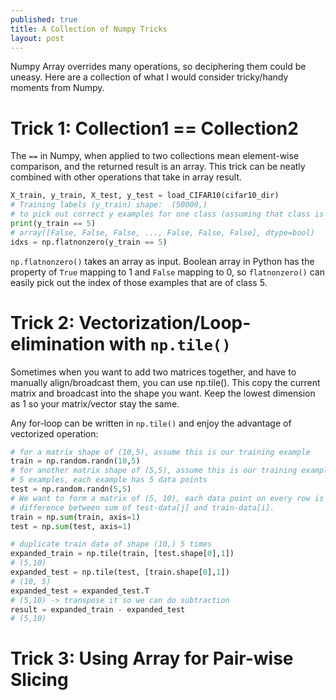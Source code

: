 ```yaml
---
published: true
title: A Collection of Numpy Tricks
layout: post
---
```







Numpy Array overrides many operations, so deciphering them could be uneasy. Here are a collection of what I would consider tricky/handy moments from Numpy.

# Trick 1: Collection1 == Collection2

The `==` in Numpy, when applied to two collections mean element-wise comparison, and the returned result is an array. This trick can be neatly combined with other operations that take in array result.

```python
X_train, y_train, X_test, y_test = load_CIFAR10(cifar10_dir)
# Training labels (y_train) shape:  (50000,)
# to pick out correct y examples for one class (assuming that class is indexed at 5)
print(y_train == 5)
# array([False, False, False, ..., False, False, False], dtype=bool)
idxs = np.flatnonzero(y_train == 5)
```

`np.flatnonzero()` takes an array as input. Boolean array in Python has the property of `True` mapping to 1 and `False` mapping to 0, so `flatnonzero()` can easily pick out the index of those examples that are of class 5.

# Trick 2: Vectorization/Loop-elimination with `np.tile()`

Sometimes when you want to add two matrices together, and have to manually align/broadcast them, you can use np.tile(). This copy the current matrix and broadcast into the shape you want. Keep the lowest dimension as 1 so your matrix/vector stay the same.

Any for-loop can be written in `np.tile()` and enjoy the advantage of vectorized operation:

```python
# for a matrix shape of (10,5), assume this is our training example
train = np.random.randn(10,5)
# for another matrix shape of (5,5), assume this is our training example
# 5 examples, each example has 5 data points
test = np.random.randn(5,5)
# We want to form a matrix of (5, 10), each data point on every row is the 
# difference between sum of test-data[j] and train-data[i].
train = np.sum(train, axis=1)
test = np.sum(test, axis=1)

# duplicate train data of shape (10,) 5 times
expanded_train = np.tile(train, [test.shape[0],1])
# (5,10)
expanded_test = np.tile(test, [train.shape[0],1])
# (10, 5)
expanded_test = expanded_test.T
# (5,10) -> transpose it so we can do subtraction
result = expanded_train - expanded_test
# (5,10)
```

# Trick 3: Using Array for Pair-wise Slicing


